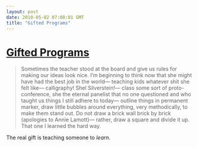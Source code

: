 ```yaml
---
layout: post
date: 2010-05-02 07:08:01 GMT
title: "Gifted Programs"
---
```

# [Gifted Programs](http://meaghano.com/post/552518687/i-was-in-the-gifted-program-up-until-i-was-10-or)

> Sometimes the teacher stood at the board and give us rules for making our ideas look nice. I’m beginning to think now that she might have had the best job in the world— teaching kids whatever shit she felt like— calligraphy! Shel Silverstein!— class some sort of proto-conference, she the eternal panelist that no one questioned and who taught us things I still adhere to today— outline things in permanent marker, draw little bubbles around everything, very methodically, to make them stand out. Do not draw a brick wall brick by brick (apologies to Annie Lamott)— rather, draw a square and divide it up. That one I learned the hard way.

The real gift is teaching someone to _learn_.